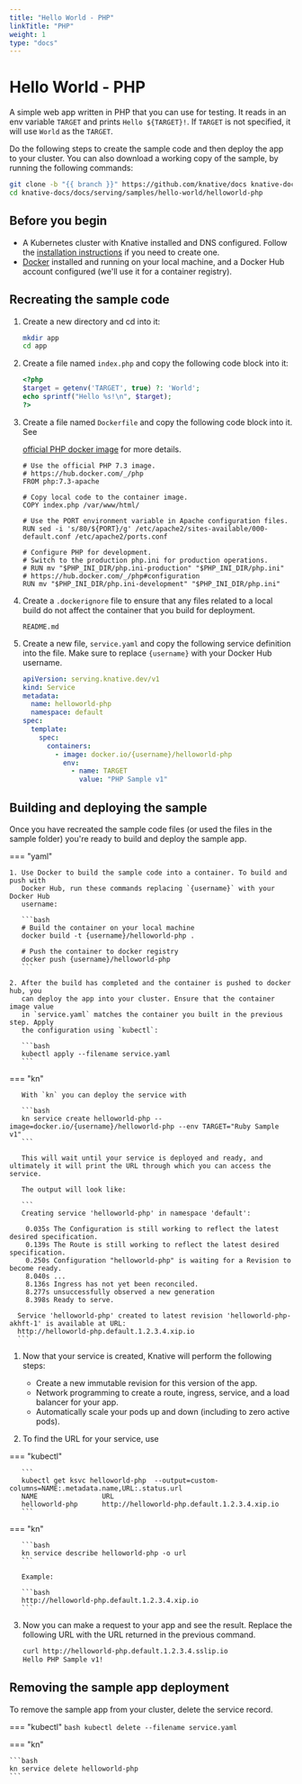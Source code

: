 ```yaml
---
title: "Hello World - PHP"
linkTitle: "PHP"
weight: 1
type: "docs"
---
```


# Hello World - PHP

A simple web app written in PHP that you can use for testing. It reads in an env
variable `TARGET` and prints `Hello ${TARGET}!`. If `TARGET` is not specified,
it will use `World` as the `TARGET`.

Do the following steps to create the sample code and then deploy the app to your
cluster. You can also download a working copy of the sample, by running the
following commands:

```bash
git clone -b "{{ branch }}" https://github.com/knative/docs knative-docs
cd knative-docs/docs/serving/samples/hello-world/helloworld-php
```

## Before you begin

- A Kubernetes cluster with Knative installed and DNS configured. Follow the
  [installation instructions](../../../../install/) if you need to
  create one.
- [Docker](https://www.docker.com) installed and running on your local machine,
  and a Docker Hub account configured (we'll use it for a container registry).

## Recreating the sample code

1. Create a new directory and cd into it:

   ```bash
   mkdir app
   cd app
   ```

2. Create a file named `index.php` and copy the following code block into it:

   ```php
   <?php
   $target = getenv('TARGET', true) ?: 'World';
   echo sprintf("Hello %s!\n", $target);
   ?>
   ```

3. Create a file named `Dockerfile` and copy the following code block into it. See

   [official PHP docker image](https://hub.docker.com/_/php/) for more details.

   ```docker
   # Use the official PHP 7.3 image.
   # https://hub.docker.com/_/php
   FROM php:7.3-apache

   # Copy local code to the container image.
   COPY index.php /var/www/html/

   # Use the PORT environment variable in Apache configuration files.
   RUN sed -i 's/80/${PORT}/g' /etc/apache2/sites-available/000-default.conf /etc/apache2/ports.conf

   # Configure PHP for development.
   # Switch to the production php.ini for production operations.
   # RUN mv "$PHP_INI_DIR/php.ini-production" "$PHP_INI_DIR/php.ini"
   # https://hub.docker.com/_/php#configuration
   RUN mv "$PHP_INI_DIR/php.ini-development" "$PHP_INI_DIR/php.ini"
   ```

4. Create a `.dockerignore` file to ensure that any files related to a local
   build do not affect the container that you build for deployment.

    ```ignore
    README.md
    ```

5. Create a new file, `service.yaml` and copy the following service definition
   into the file. Make sure to replace `{username}` with your Docker Hub
   username.

   ```yaml
   apiVersion: serving.knative.dev/v1
   kind: Service
   metadata:
     name: helloworld-php
     namespace: default
   spec:
     template:
       spec:
         containers:
           - image: docker.io/{username}/helloworld-php
             env:
               - name: TARGET
                 value: "PHP Sample v1"
   ```

## Building and deploying the sample

Once you have recreated the sample code files (or used the files in the sample
folder) you're ready to build and deploy the sample app.


=== "yaml"

    1. Use Docker to build the sample code into a container. To build and push with
       Docker Hub, run these commands replacing `{username}` with your Docker Hub
       username:

       ```bash
       # Build the container on your local machine
       docker build -t {username}/helloworld-php .

       # Push the container to docker registry
       docker push {username}/helloworld-php
       ```

    2. After the build has completed and the container is pushed to docker hub, you
       can deploy the app into your cluster. Ensure that the container image value
       in `service.yaml` matches the container you built in the previous step. Apply
       the configuration using `kubectl`:

       ```bash
       kubectl apply --filename service.yaml
       ```


=== "kn"

       With `kn` you can deploy the service with

       ```bash
       kn service create helloworld-php --image=docker.io/{username}/helloworld-php --env TARGET="Ruby Sample v1"
       ```

       This will wait until your service is deployed and ready, and ultimately it will print the URL through which you can access the service.

       The output will look like:

       ```
       Creating service 'helloworld-php' in namespace 'default':

        0.035s The Configuration is still working to reflect the latest desired specification.
        0.139s The Route is still working to reflect the latest desired specification.
        0.250s Configuration "helloworld-php" is waiting for a Revision to become ready.
        8.040s ...
        8.136s Ingress has not yet been reconciled.
        8.277s unsuccessfully observed a new generation
        8.398s Ready to serve.

      Service 'helloworld-php' created to latest revision 'helloworld-php-akhft-1' is available at URL:
      http://helloworld-php.default.1.2.3.4.xip.io
      ```





1. Now that your service is created, Knative will perform the following steps:

   - Create a new immutable revision for this version of the app.
   - Network programming to create a route, ingress, service, and a load balancer
     for your app.
   - Automatically scale your pods up and down (including to zero active pods).

2. To find the URL for your service, use


=== "kubectl"

       ```
       kubectl get ksvc helloworld-php  --output=custom-columns=NAME:.metadata.name,URL:.status.url
       NAME                URL
       helloworld-php      http://helloworld-php.default.1.2.3.4.xip.io
       ```


=== "kn"

       ```bash
       kn service describe helloworld-php -o url
       ```

       Example:

       ```bash
       http://helloworld-php.default.1.2.3.4.xip.io
       ```


3. Now you can make a request to your app and see the result. Replace
   the following URL with the URL returned in the previous command.

   ```bash
   curl http://helloworld-php.default.1.2.3.4.sslip.io
   Hello PHP Sample v1!
   ```

## Removing the sample app deployment

To remove the sample app from your cluster, delete the service record.


=== "kubectl"
    ```bash
    kubectl delete --filename service.yaml
    ```

=== "kn"

    ```bash
    kn service delete helloworld-php
    ```
